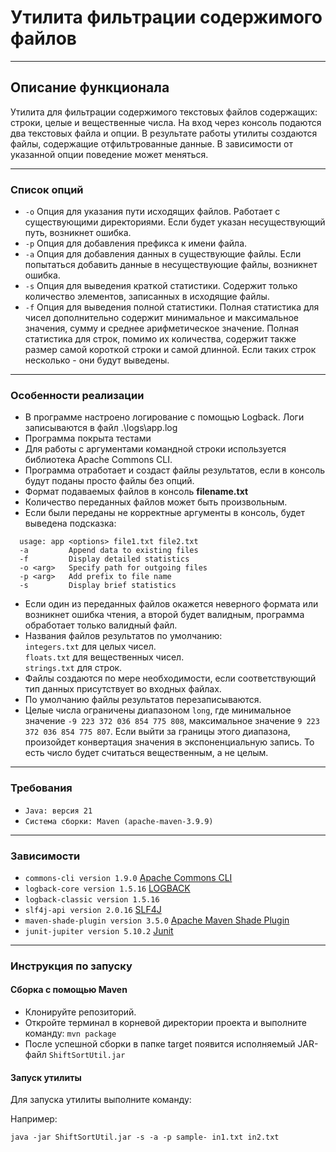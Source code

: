 # Утилита фильтрации содержимого файлов
___
## Описание функционала
Утилита для фильтрации содержимого текстовых файлов содержащих: строки, целые и вещественные числа.
На вход через консоль подаются два текстовых файла и опции. В результате работы утилиты создаются файлы, содержащие
отфильтрованные данные. В зависимости от указанной опции поведение может меняться.
___
### Список опций
+ `-o` Опция для указания пути исходящих файлов. Работает с существующими директориями. Если будет указан
  несуществующий путь, возникнет ошибка.
+ `-p` Опция для добавления префикса к имени файла.
+ `-a` Опция для добавления данных в существующие файлы. Если попытаться добавить данные в несуществующие файлы,
  возникнет ошибка.
+ `-s` Опция для выведения краткой статистики. Содержит только количество элементов, записанных в исходящие файлы.
+ `-f` Опция для выведения полной статистики. Полная статистика для чисел дополнительно содержит минимальное и
  максимальное значения, сумму и среднее арифметическое значение. Полная статистика для строк, помимо их количества,
  содержит также размер самой короткой строки и самой длинной. Если таких строк несколько - они будут выведены.
___
### Особенности реализации
+ В программе настроено логирование с помощью Logback. Логи записываются в файл .\logs\app.log
+ Программа покрыта тестами
+ Для работы с аргументами командной строки используется библиотека Apache Commons CLI.
+ Программа отработает и создаст файлы результатов, если в консоль будут поданы просто файлы без опций.
+ Формат подаваемых файлов в консоль **filename.txt**
+ Количество переданных файлов может быть произвольным.
+ Если были переданы не корректные аргументы в консоль, будет выведена подсказка:
```
  usage: app <options> file1.txt file2.txt
  -a         Append data to existing files
  -f         Display detailed statistics
  -o <arg>   Specify path for outgoing files
  -p <arg>   Add prefix to file name
  -s         Display brief statistics
  ```
+ Если один из переданных файлов окажется неверного формата или возникнет ошибка чтения, а второй будет валидным,
  программа обработает только валидный файл.
+ Названия файлов результатов по умолчанию: \
  `integers.txt` для целых чисел.\
  `floats.txt` для вещественных чисел.\
  `strings.txt` для строк.
+ Файлы создаются по мере необходимости, если соответствующий тип данных присутствует во входных файлах.
+ По умолчанию файлы результатов перезаписываются.
+ Целые числа ограничены диапазоном `long`, где минимальное значение `-9 223 372 036 854 775 808`, максимальное значение
  `9 223 372 036 854 775 807`. Если выйти за границы этого диапазона, произойдет конвертация значения в экспоненциальную
  запись. То есть число будет считаться вещественным, а не целым.
___
### Требования
+ `Java: версия 21`
+ `Система сборки: Maven (apache-maven-3.9.9)`
___
### Зависимости
+ `commons-cli version 1.9.0` [Apache Commons CLI](https://commons.apache.org/proper/commons-cli/)
+ `logback-core version 1.5.16` [LOGBACK](https://logback.qos.ch/)
+ `logback-classic version 1.5.16`
+ `slf4j-api version 2.0.16` [SLF4J](https://www.slf4j.org/)
+ `maven-shade-plugin version 3.5.0` [Apache Maven Shade Plugin](https://maven.apache.org/plugins/maven-shade-plugin/)
+ `junit-jupiter version 5.10.2` [Junit](https://docs.junit.org/5.10.2/release-notes/)
___
### Инструкция по запуску
#### Сборка с помощью Maven
+ Клонируйте репозиторий.
+ Откройте терминал в корневой директории проекта и выполните команду: `mvn package`
+ После успешной сборки в папке target появится исполняемый JAR-файл `ShiftSortUtil.jar`

#### Запуск утилиты
Для запуска утилиты выполните команду:

Например:
```
java -jar ShiftSortUtil.jar -s -a -p sample- in1.txt in2.txt
```
